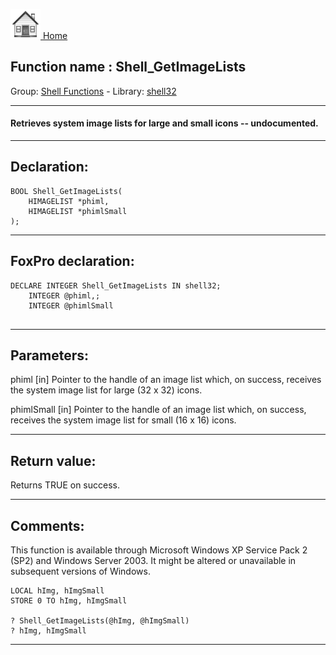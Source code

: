 [<img src="../../images/home.png"> Home ](https://github.com/VFPX/Win32API)  

## Function name : Shell_GetImageLists
Group: [Shell Functions](../../functions_group.md#Shell_Functions)  -  Library: [shell32](../../Libraries.md#shell32)  
***  


#### Retrieves system image lists for large and small icons -- undocumented.
***  


## Declaration:
```foxpro  
BOOL Shell_GetImageLists(
	HIMAGELIST *phiml,
	HIMAGELIST *phimlSmall
);  
```  
***  


## FoxPro declaration:
```foxpro  
DECLARE INTEGER Shell_GetImageLists IN shell32;
	INTEGER @phiml,;
	INTEGER @phimlSmall
  
```  
***  


## Parameters:
phiml
[in] Pointer to the handle of an image list which, on success, receives the system image list for large (32 x 32) icons.

phimlSmall
[in] Pointer to the handle of an image list which, on success, receives the system image list for small (16 x 16) icons.  
***  


## Return value:
Returns TRUE on success.  
***  


## Comments:
This function is available through Microsoft Windows XP Service Pack 2 (SP2) and Windows Server 2003. It might be altered or unavailable in subsequent versions of Windows.  
  
```foxpro
LOCAL hImg, hImgSmall  
STORE 0 TO hImg, hImgSmall  
  
? Shell_GetImageLists(@hImg, @hImgSmall)  
? hImg, hImgSmall
```
  

***  

